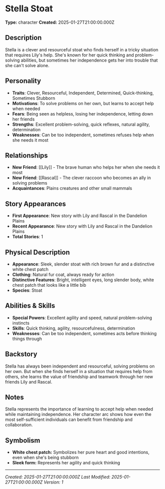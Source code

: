 # Stella Stoat

**Type:** character
**Created:** 2025-01-27T21:00:00.000Z

## Description

Stella is a clever and resourceful stoat who finds herself in a tricky situation that requires Lily's help. She's known for her quick thinking and problem-solving abilities, but sometimes her independence gets her into trouble that she can't solve alone.

## Personality

- **Traits**: Clever, Resourceful, Independent, Determined, Quick-thinking, Sometimes Stubborn
- **Motivations**: To solve problems on her own, but learns to accept help when needed
- **Fears**: Being seen as helpless, losing her independence, letting down her friends
- **Strengths**: Excellent problem-solving, quick reflexes, natural agility, determination
- **Weaknesses**: Can be too independent, sometimes refuses help when she needs it most

## Relationships

- **New Friend**: [[Lily]] - The brave human who helps her when she needs it most
- **New Friend**: [[Rascal]] - The clever raccoon who becomes an ally in solving problems
- **Acquaintances**: Plains creatures and other small mammals

## Story Appearances

- **First Appearance**: New story with Lily and Rascal in the Dandelion Plains
- **Recent Appearance**: New story with Lily and Rascal in the Dandelion Plains
- **Total Stories**: 1

## Physical Description

- **Appearance**: Sleek, slender stoat with rich brown fur and a distinctive white chest patch
- **Clothing**: Natural fur coat, always ready for action
- **Distinctive Features**: Bright, intelligent eyes, long slender body, white chest patch that looks like a little bib
- **Species**: Stoat

## Abilities & Skills

- **Special Powers**: Excellent agility and speed, natural problem-solving instincts
- **Skills**: Quick thinking, agility, resourcefulness, determination
- **Weaknesses**: Can be too independent, sometimes acts before thinking things through

## Backstory

Stella has always been independent and resourceful, solving problems on her own. But when she finds herself in a situation that requires help from others, she learns the value of friendship and teamwork through her new friends Lily and Rascal.

## Notes

Stella represents the importance of learning to accept help when needed while maintaining independence. Her character arc shows how even the most self-sufficient individuals can benefit from friendship and collaboration.

## Symbolism
- **White chest patch:** Symbolizes her pure heart and good intentions, even when she's being stubborn
- **Sleek form:** Represents her agility and quick thinking

---
*Created: 2025-01-27T21:00:00.000Z*
*Last Modified: 2025-01-27T21:00:00.000Z*
*Version: 1*
